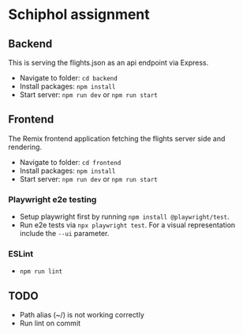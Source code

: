 # Schiphol assignment

## Backend

This is serving the flights.json as an api endpoint via Express.

- Navigate to folder: `cd backend`
- Install packages: `npm install`
- Start server: `npm run dev` or `npm run start`

## Frontend

The Remix frontend application fetching the flights server side and rendering.

- Navigate to folder: `cd frontend`
- Install packages: `npm install`
- Start server: `npm run dev` or `npm run start`

### Playwright e2e testing

- Setup playwright first by running `npm install @playwright/test`.
- Run e2e tests via `npx playwright test`. For a visual representation include the `--ui` parameter.

### ESLint

- `npm run lint`

## TODO

- Path alias (~/) is not working correctly
- Run lint on commit
